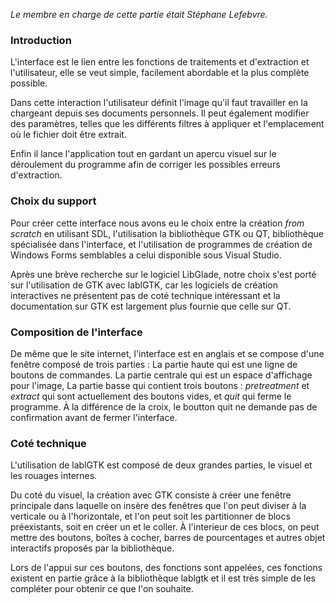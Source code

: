 *Le membre en charge de cette partie était Stéphane Lefebvre.*

### Introduction
L'interface est le lien entre les fonctions de traitements et d'extraction et
l'utilisateur, elle se veut simple, facilement abordable et la plus complète
possible.

Dans cette interaction l'utilisateur définit l'image qu'il faut travailler en
la chargeant depuis ses documents personnels. Il peut également modifier des
paramètres, telles que les différents filtres à appliquer et l'emplacement où
le fichier doit être extrait.

Enfin il lance l'application tout en gardant un apercu visuel sur le
déroulement du programme afin de corriger les possibles erreurs d'extraction.

### Choix du support
Pour créer cette interface nous avons eu le choix entre la création *from
scratch* en utilisant SDL, l'utilisation la bibliothèque GTK ou QT,
bibliothèque spécialisée dans l'interface, et l'utilisation de programmes de
création de Windows Forms semblables a celui disponible sous Visual Studio.

Après une brève recherche sur le logiciel LibGlade, notre choix s'est porté sur
l'utilisation de GTK avec lablGTK, car les logiciels de création interactives
ne présentent pas de coté technique intéressant et la documentation sur GTK est
largement plus fournie que celle sur QT.

### Composition de l'interface
De même que le site internet, l'interface est en anglais et se compose d'une
fenêtre composé de trois parties :
La partie haute qui est une ligne de boutons de commandes.
La partie centrale qui est un espace d'affichage pour l'image,
La partie basse qui contient trois boutons : *pretreatment* et *extract* qui
sont actuellement des boutons vides, et *quit* qui ferme le programme. À la
différence de la croix, le boutton quit ne demande pas de confirmation avant de
fermer l'interface.

### Coté technique
L'utilisation de lablGTK est composé de deux grandes parties, le visuel et les
rouages internes.

Du coté du visuel, la création avec GTK consiste à créer une fenêtre principale
dans laquelle on insère des fenêtres que l'on peut diviser à la verticale ou à
l'horizontale, et l'on peut soit les partitionner de blocs préexistants, soit
en créer un et le coller. À l'interieur de ces blocs, on peut mettre des
boutons, boîtes à cocher, barres de pourcentages et autres objet interactifs
proposés par la bibliothèque.

Lors de l'appui sur ces boutons, des fonctions sont appelées, ces fonctions
existent en partie grâce à la bibliothèque lablgtk et il est très simple de les
compléter pour obtenir ce que l'on souhaite.

